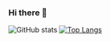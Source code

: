 ### Hi there 👋

![GitHub stats](https://github-readme-stats.vercel.app/api?username=ssscs&count_private=true&show_icons=true&theme=midnight-purple)
[![Top Langs](https://github-readme-stats.vercel.app/api/top-langs/?username=ssscs&theme=midnight-purple&layout=compact)](https://github.com/anuraghazra/github-readme-stats)
